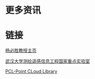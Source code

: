 更多资讯
==============

# 链接

[杨必胜教授主页](http://3s.whu.edu.cn/ybs/)

[武汉大学测绘遥感信息工程国家重点实验室](http://www.lmars.whu.edu.cn/en/)

[PCL-Point CLoud Library](http://pointclouds.org/)

